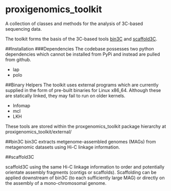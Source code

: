 # proxigenomics_toolkit
A collection of classes and methods for the analysis of 3C-based sequencing data.

The toolkit forms the basis of the 3C-based tools [bin3C](https://github.com/cerebis/bin3C) and [scaffold3C](https://github.com/cerebis/scaffold3C).

##Installation
###Dependencies
The codebase possesses two python dependencies which cannot be installed from PyPi and instead are pulled from github.

- lap
- polo

##Binary Helpers
The toolkit uses external programs which are currently supplied in the form of pre-built binaries for Linux x86_64. Although these are statically linked, they may fail to run on older kernels.

- Infomap
- mcl
- LKH

These tools are stored within the proxgenomics_toolkit package hierarchy at proxigenomics_toolkit/external/


##bin3C
bin3C extracts metgenome-assembled genomes (MAGs) from metagenomic datasets using Hi-C linkage information.

##scaffold3C

scaffold3C using the same Hi-C linkage information to order and potentially orientate assembly fragments (contigs or scaffolds). Scaffolding can be applied downstream of bin3C (to each sufficiently large MAG) or directly on the assembly of a mono-chromosomal genome.

